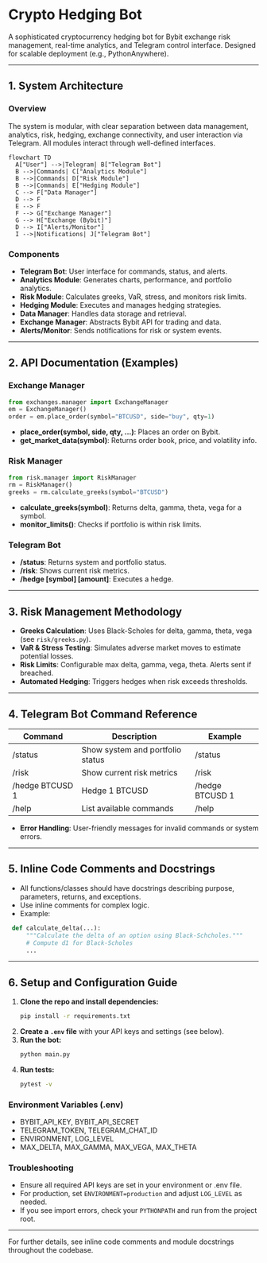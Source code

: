 # Crypto Hedging Bot

A sophisticated cryptocurrency hedging bot for Bybit exchange risk management, real-time analytics, and Telegram control interface. Designed for scalable deployment (e.g., PythonAnywhere).

---

## 1. System Architecture

### Overview
The system is modular, with clear separation between data management, analytics, risk, hedging, exchange connectivity, and user interaction via Telegram. All modules interact through well-defined interfaces.

```mermaid
flowchart TD
  A["User"] -->|Telegram| B["Telegram Bot"]
  B -->|Commands| C["Analytics Module"]
  B -->|Commands| D["Risk Module"]
  B -->|Commands| E["Hedging Module"]
  C --> F["Data Manager"]
  D --> F
  E --> F
  F --> G["Exchange Manager"]
  G --> H["Exchange (Bybit)"]
  D --> I["Alerts/Monitor"]
  I -->|Notifications| J["Telegram Bot"]
```

### Components
- **Telegram Bot**: User interface for commands, status, and alerts.
- **Analytics Module**: Generates charts, performance, and portfolio analytics.
- **Risk Module**: Calculates greeks, VaR, stress, and monitors risk limits.
- **Hedging Module**: Executes and manages hedging strategies.
- **Data Manager**: Handles data storage and retrieval.
- **Exchange Manager**: Abstracts Bybit API for trading and data.
- **Alerts/Monitor**: Sends notifications for risk or system events.

---

## 2. API Documentation (Examples)

### Exchange Manager
```python
from exchanges.manager import ExchangeManager
em = ExchangeManager()
order = em.place_order(symbol="BTCUSD", side="buy", qty=1)
```
- **place_order(symbol, side, qty, ...)**: Places an order on Bybit.
- **get_market_data(symbol)**: Returns order book, price, and volatility info.

### Risk Manager
```python
from risk.manager import RiskManager
rm = RiskManager()
greeks = rm.calculate_greeks(symbol="BTCUSD")
```
- **calculate_greeks(symbol)**: Returns delta, gamma, theta, vega for a symbol.
- **monitor_limits()**: Checks if portfolio is within risk limits.

### Telegram Bot
- **/status**: Returns system and portfolio status.
- **/risk**: Shows current risk metrics.
- **/hedge [symbol] [amount]**: Executes a hedge.

---

## 3. Risk Management Methodology
- **Greeks Calculation**: Uses Black-Scholes for delta, gamma, theta, vega (see `risk/greeks.py`).
- **VaR & Stress Testing**: Simulates adverse market moves to estimate potential losses.
- **Risk Limits**: Configurable max delta, gamma, vega, theta. Alerts sent if breached.
- **Automated Hedging**: Triggers hedges when risk exceeds thresholds.

---

## 4. Telegram Bot Command Reference
| Command         | Description                        | Example                |
|-----------------|------------------------------------|------------------------|
| /status         | Show system and portfolio status   | /status                |
| /risk           | Show current risk metrics          | /risk                  |
| /hedge BTCUSD 1 | Hedge 1 BTCUSD                    | /hedge BTCUSD 1        |
| /help           | List available commands            | /help                  |

- **Error Handling**: User-friendly messages for invalid commands or system errors.

---

## 5. Inline Code Comments and Docstrings
- All functions/classes should have docstrings describing purpose, parameters, returns, and exceptions.
- Use inline comments for complex logic.
- Example:
```python
 def calculate_delta(...):
     """Calculate the delta of an option using Black-Schcholes."""
     # Compute d1 for Black-Scholes
     ...
```

---

## 6. Setup and Configuration Guide
1. **Clone the repo and install dependencies:**
   ```sh
   pip install -r requirements.txt
   ```
2. **Create a `.env` file** with your API keys and settings (see below).
3. **Run the bot:**
   ```sh
   python main.py
   ```
4. **Run tests:**
   ```sh
   pytest -v
   ```

### Environment Variables (.env)
- BYBIT_API_KEY, BYBIT_API_SECRET
- TELEGRAM_TOKEN, TELEGRAM_CHAT_ID
- ENVIRONMENT, LOG_LEVEL
- MAX_DELTA, MAX_GAMMA, MAX_VEGA, MAX_THETA

### Troubleshooting
- Ensure all required API keys are set in your environment or .env file.
- For production, set `ENVIRONMENT=production` and adjust `LOG_LEVEL` as needed.
- If you see import errors, check your `PYTHONPATH` and run from the project root.

---

For further details, see inline code comments and module docstrings throughout the codebase. 